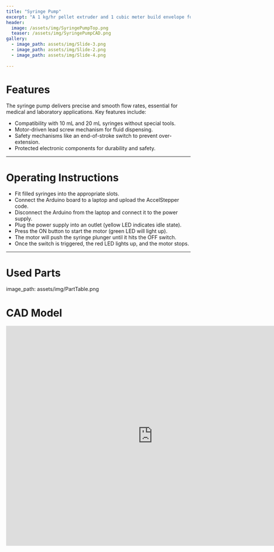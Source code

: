 ```yaml
---
title: "Syringe Pump"
excerpt: "A 1 kg/hr pellet extruder and 1 cubic meter build envelope for printing furniture."
header:
  image: /assets/img/SyringePumpTop.png
  teaser: /assets/img/SyringePumpCAD.png
gallery:
  - image_path: assets/img/Slide-3.png
  - image_path: assets/img/Slide-2.png
  - image_path: assets/img/Slide-4.png
   
---
```

# Features

The syringe pump delivers precise and smooth flow rates, essential for medical and laboratory applications. Key features include:
* Compatibility with 10 mL and 20 mL syringes without special tools.
* Motor-driven lead screw mechanism for fluid dispensing.
* Safety mechanisms like an end-of-stroke switch to prevent over-extension.
* Protected electronic components for durability and safety.

---
# Operating Instructions

* Fit filled syringes into the appropriate slots.
* Connect the Arduino board to a laptop and upload the AccelStepper code.
* Disconnect the Arduino from the laptop and connect it to the power supply.
* Plug the power supply into an outlet (yellow LED indicates idle state).
* Press the ON button to start the motor (green LED will light up).
* The motor will push the syringe plunger until it hits the OFF switch.
* Once the switch is triggered, the red LED lights up, and the motor stops.

---
# Used Parts
image_path: assets/img/PartTable.png


# CAD Model
<iframe src="https://myhub.autodesk360.com/ue2df0af5/shares/public/SH35dfcQT936092f0e437224cd558fdcdc2f?mode=embed" width="800" height="600" allowfullscreen="true" webkitallowfullscreen="true" mozallowfullscreen="true"  frameborder="0"></iframe>


